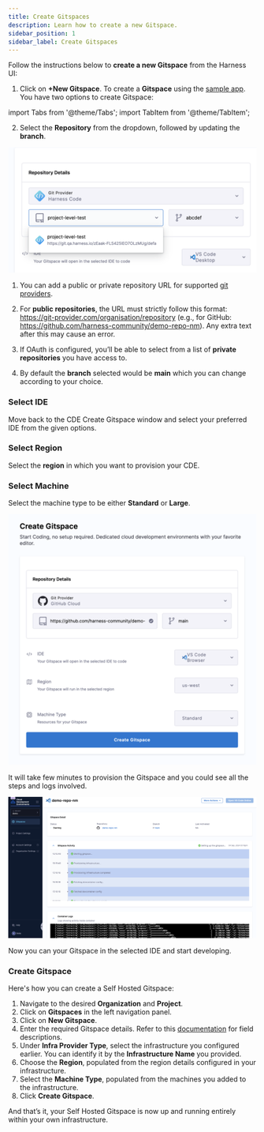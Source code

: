 ```yaml
---
title: Create Gitspaces
description: Learn how to create a new Gitspace. 
sidebar_position: 1
sidebar_label: Create Gitspaces
---
```


Follow the instructions below to **create a new Gitspace** from the Harness UI:

1. Click on **+New Gitspace**. To create a **Gitspace** using the [sample app](https://github.com/harness-community/demo-repo-nm). You have two options to create Gitspace:


import Tabs from '@theme/Tabs';
import TabItem from '@theme/TabItem';

<Tabs queryString="Create Gitspace">
<TabItem value="using-harness-code" label="Using Harness Code">

2. Select the **Repository** from the dropdown, followed by updating the **branch**. 

![](./static/harness-code.png)

</TabItem>
<TabItem value="other-git-repositories" label="Other Git Repositories">

1. You can add a public or private repository URL for supported [git providers](/docs/cloud-development-environments/introduction/whats-supported#git-providers).

2. For **public repositories**, the URL must strictly follow this format: https://git-provider.com/organisation/repository (e.g., for GitHub: https://github.com/harness-community/demo-repo-nm). Any extra text after this may cause an error.

3. If OAuth is configured, you’ll be able to select from a list of **private repositories** you have access to.

4. By default the **branch** selected would be **main** which you can change according to your choice.

</TabItem>
</Tabs>



### Select IDE
Move back to the CDE Create Gitspace window and select your preferred IDE from the given options. 

### Select Region 
Select the **region** in which you want to provision your CDE. 

### Select Machine 
Select the machine type to be either **Standard** or **Large**. 

![](./static/create-gitspace.png)

It will take few minutes to provision the Gitspace and you could see all the steps and logs involved. 

![](./static/gitspaces-starting.png)

Now you can your Gitspace in the selected IDE and start developing. 


### Create Gitspace

Here's how you can create a Self Hosted Gitspace:

1. Navigate to the desired **Organization** and **Project**.
2. Click on **Gitspaces** in the left navigation panel.
3. Click on **New Gitspace**.
4. Enter the required Gitspace details. Refer to this [documentation](/docs/cloud-development-environments/manage-gitspaces/create-gitspaces.md) for field descriptions.
5. Under **Infra Provider Type**, select the infrastructure you configured earlier. You can identify it by the **Infrastructure Name** you provided.
6. Choose the **Region**, populated from the region details configured in your infrastructure.
7. Select the **Machine Type**, populated from the machines you added to the infrastructure.
8. Click **Create Gitspace**.

And that’s it, your Self Hosted Gitspace is now up and running entirely within your own infrastructure.